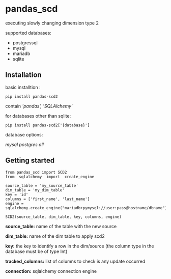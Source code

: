 # pandas_scd

  

executing slowly changing dimension type 2

supported databases: 
 - postgressql
 - mysql
 - mariadb
 - sqlite



## Installation  
basic installtion :
 
    pip install pandas-scd2 

contain *'pandas', 'SQLAlchemy'*

for databases other than sqlite:

    pip install pandas-scd2['{database}']
database options:

*mysql
postgres
all*

## Getting started
 

    from pandas_scd import SCD2
    from  sqlalchemy  import  create_engine
    
    source_table = 'my_source_table'
    dim_table = 'my_dim_table'
    key = 'id'
    columns = ['first_name', 'last_name']
    engine = sqlalchemy.create_engine("mariadb+pymysql://user:pass@hostname/dbname")

    SCD2(source_table, dim_table, key, columns, engine)


**source_table:** name of the table with the new source

**dim_table:** name of the dim table to apply scd2

**key:** the key to identify a row in the dim/source (the column type in the database must be of type Int)

**tracked_columns:** list of columns to check is any update occurred

**connection:** sqlalchemy connection engine
